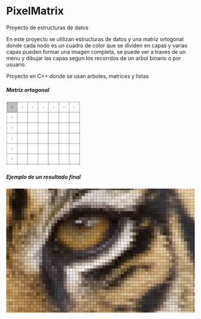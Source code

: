 # PixelMatrix
Proyecto de estructuras de datos

En este proyecto se utilizan estructuras de datos y una matriz ortogonal donde cada nodo es un cuadro de color que se dividen en capas y varias capas pueden formar una imagen completa, se puede ver a traves de un menu y dibujar las capas segun los recorrdos de un arbol binario o por usuario.

Proyecto en C++ donde se usan arboles, matrices y listas

##### Matriz ortogonal
![MATRIZ](/EJEMPLO1.JPG)

##### Ejemplo de un resultado final
![MATRIZ](/EJEMPLO2.JPG)
